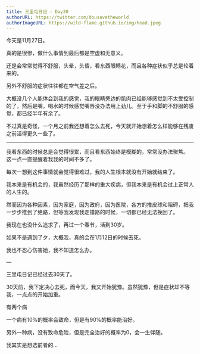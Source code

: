 ```yaml
---
title: 三里屯日记 - Day30
authorURL: https://twitter.com/dousavetheworld
authorImageURL: https://wild-flame.github.io/img/head.jpeg
---
```


今天是11月27日。

真的是很惨，做什么事情到最后都是空虚和无意义。

还是会常常觉得不舒服，头晕，头昏，看东西眼睛花，而且各种症状似乎总是轮着来的。

另外不舒服的症状往往都在空气差之后。

大概没几个人能体会到我的感觉，我的眼睛旁边的肌肉已经能够感觉到不太受控制的了，然后是嘴，喝水的时候感觉嘴唇没办法用上劲儿。至于手和脚的不舒服的感觉，都已经半年有余了。

不过真是奇怪，一个月之前我还想着怎么去死，今天就开始想着怎么样能够在残废之前活得更久一些了。

--- 

我看东西的时候总是会觉得很累，而且看东西始终是模糊的，常常没办法聚焦。 这一点一直提醒着我我的时间不多了。

每次一想到这件事情就会觉得很难过，我的人生根本就没有开始就结束了。

我本来是有机会的，我虽然经历了那样的重大疾病，但我本来是有机会过上正常人的人生的。

然而因为各种因素，因为家庭，因为政府，因为医院，各方的推皮球和阻碍，把我一步步推到了绝路，但等我发现我走错路的时候，一切都已经无法挽回了。

我现在也没什么追求了，再过一个春节，活到30岁。

如果不是遇到了夕，大概我，真的会在1月12日的时候去死。

我也不忍心伤害她，我不知道怎么办。

— 

三里屯日记已经过去30天了。

30天前，我下定决心去死，而今天，我又开始犹豫。虽然犹豫，但是症状却不等我，一点点的开始加重。

有两个病

一个病有10%的概率会致命，但是有90%的概率能治好。

另外一种病，没有致命危险，但是完全治好的概率为0，会一生伴随。

我其实是想选前者的...

